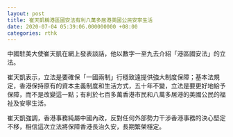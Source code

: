 ```yaml
---
layout: post
title: 崔天凱稱港區國安法有利八萬多居港美國公民安寧生活
date: 2020-07-04 05:39:06.000000000 +08:00
categories: rthk
---
```


中國駐美大使崔天凱在網上發表談話，他以數字一至九去介紹「港區國安法」的立法。

崔天凱表示，立法是要確保「一國兩制」行穩致遠提供強大制度保障；基本法規定，香港保持原有的資本主義制度和生活方式，五十年不變，立法是要更好地給予保障，而不是改變這一點；有利於七百多萬香港市民和八萬多居港的美國公民的福祉及安寧生活。

崔天凱強調，香港事務純屬中國內政，反對任何外部勢力干涉香港事務的決心堅定不移，相信這次立法將保障香港長治久安，長期繁榮穩定。
